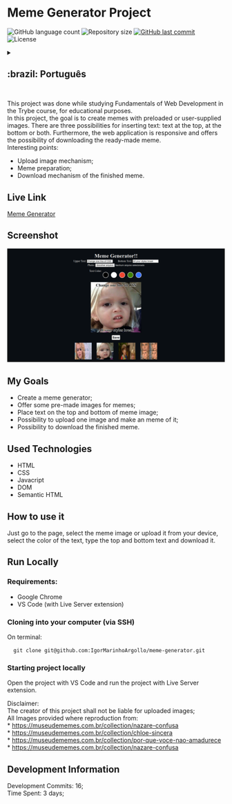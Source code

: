 # Meme Generator Project

<p>
  <img alt="GitHub language count" src="https://img.shields.io/github/languages/count/igormarinhoargollo/meme-generator?color=%2304D361">

  <img alt="Repository size" src="https://img.shields.io/github/repo-size/igormarinhoargollo/meme-generator">
  
  <a href="https://github.com/tgmarinho/igormarinhoargollo/commits/master">
    <img alt="GitHub last commit" src="https://img.shields.io/github/last-commit/igormarinhoargollo/meme-generator">
  </a>
    
   <img alt="License" src="https://img.shields.io/badge/license-MIT-brightgreen">
   
  
  <details>
  <summary><h2>:brazil: Português</h2></summary>
  Esse projeto foi desenvolvido enquanto estudava Fundamentos do Desenvolvimento Web no curso da Trybe para fins educacionais. 
  <br>
  Nesse projeto o objetivo é se criar memes com imagens pré carregadas ou fornecidas pelo usuário. Nele existem três possibilidades de inserção de texto: texto no topo, na base ou em ambos além disso, a aplicação web é responsiva e oferece a possibilidade de se fazer o download do meme pronto.
  
  Pontos a de Interesse:
  * Mecanismo de upload de imagem;
  * Preparação do Meme;
  * Mecanismo de download do meme pronto;
  * Aplicação responsiva.

  ## Live Link
  <a target="_blank" href="https://memefyit.netlify.app">Meme Generator</a>
  
  ## Screenshot
  ![ScreenShot](./images/screenshot.png)
  
  ## Objetivos
  * Criar um gerador de meme;
  * Oferecer a possibilidade do uso de imagens pré-carregadas para memes;
  * Oferecer a possibilidade da inserção de textos no topo e na base da imagem do meme;
  * Oferecer a possibilidade de realizar o upload de uma imagem e fazer o meme através dessa imagem;
  * Oferecer a possibilidade de realizar o download do meme após concluido.
  
  ## Tecnologias Utilizadas
  * HTML
  * CSS
  * Javacript
  * DOM
  * Semantic HTML
  
  
  ## Como usar
  Acesse a página, selecione a imagem base do meme, ou faça o upload do seu aparelho, escolha a cor do texto, preencha os textos e faça o download do seu meme pronto.<br>
    
  ## Rodar Localmente
  ### Requisitos:
   * Google Chrome
   * VS Code (com a extensão Live Server)
    
  ### Clonar no seu computador (via SSH)
  No terminal:
  
    git clone git@github.com:IgorMarinhoArgollo/meme-generator.git
  

  ### Iniciando o projeto localmente
  Abra o projeto com o VS Code e use a extensão Live Server para rodar o projeto.
   

  Disclaimer: 
  <br>
     O criador desse projeto não responsabiliza pelo uso da imagem; <br>
      Todas as imagens são reproduzidas de:<br>
        * https://museudememes.com.br/collection/nazare-confusa<br>
        * https://museudememes.com.br/collection/chloe-sincera<br>
        * https://museudememes.com.br/collection/por-que-voce-nao-amadurece<br>
        * https://museudememes.com.br/collection/nazare-confusa<br>

  ## Informações de Desenvolvimento
  Commits de Desenvolvimento: 16; <br>
  Tempo Gasto: 3 days; 

</details>

##  

This project was done while studying Fundamentals of Web Development in the Trybe course, for educational purposes.<br>
In this project, the goal is to create memes with preloaded or user-supplied images. There are three possibilities for inserting text: text at the top, at the bottom or both. Furthermore, the web application is responsive and offers the possibility of downloading the ready-made meme. 
<br>
 Interesting points:
 * Upload image mechanism;
 * Meme preparation;
 * Download mechanism of the finished meme.

## Live Link
<a target="_blank" href="https://memefyit.netlify.app">Meme Generator</a>
  
## Screenshot
![ScreenShot](./images/screenshot.png)

## My Goals
* Create a meme generator;
* Offer some pre-made images for memes;
* Place text on the top and bottom of meme image;
* Possibility to upload one image and make an meme of it;
* Possibility to download the finished meme.

## Used Technologies
  * HTML
  * CSS
  * Javacript
  * DOM
  * Semantic HTML

## How to use it
  Just go to the page, select the meme image or upload it from your device, select the color of the text, type the top and bottom text and download it.<br>
    
## Run Locally
  ### Requirements:
   * Google Chrome
   * VS Code (with Live Server extension)
    
  ### Cloning into your computer (via SSH)
  On terminal:

      git clone git@github.com:IgorMarinhoArgollo/meme-generator.git

  ### Starting project locally
  Open the project with VS Code and run the project with Live Server extension.

  Disclaimer: 
  <br>
     The creator of this project shall not be liable for uploaded images; <br>
      All Images provided where reproduction from:<br>
        * https://museudememes.com.br/collection/nazare-confusa<br>
        * https://museudememes.com.br/collection/chloe-sincera<br>
        * https://museudememes.com.br/collection/por-que-voce-nao-amadurece<br>
        * https://museudememes.com.br/collection/nazare-confusa<br>
    
    
## Development Information
  Development Commits: 16; <br>
  Time Spent: 3 days; <br> 
